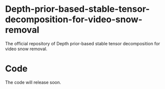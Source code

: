 # Depth-prior-based-stable-tensor-decomposition-for-video-snow-removal
The official repository of Depth prior-based stable tensor decomposition for video snow removal.

# Code
The code will release soon.
